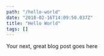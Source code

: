 ```yaml
---
path: "/hello-world"
date: "2018-02-16T14:09:50.037Z"
title: "Hello World"
tags: []
---
```


Your next, great blog post goes here
